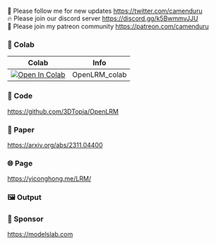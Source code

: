 🐣 Please follow me for new updates https://twitter.com/camenduru <br />
🔥 Please join our discord server https://discord.gg/k5BwmmvJJU <br />
🥳 Please join my patreon community https://patreon.com/camenduru <br />

### 🦒 Colab

| Colab | Info
| --- | --- |
[![Open In Colab](https://colab.research.google.com/assets/colab-badge.svg)](https://colab.research.google.com/github/camenduru/OpenLRM-colab/blob/main/OpenLRM_colab.ipynb) | OpenLRM_colab

### 🧬 Code
https://github.com/3DTopia/OpenLRM

### 📄 Paper
https://arxiv.org/abs/2311.04400

### 🌐 Page
https://yiconghong.me/LRM/

### 🖼 Output


### 🏢 Sponsor
https://modelslab.com
